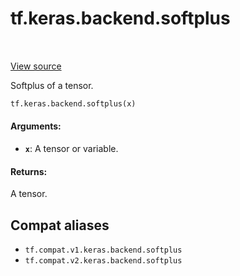 <div itemscope itemtype="http://developers.google.com/ReferenceObject">
<meta itemprop="name" content="tf.keras.backend.softplus" />
<meta itemprop="path" content="Stable" />
</div>

# tf.keras.backend.softplus

<!-- Insert buttons and diff -->

<table class="tfo-notebook-buttons tfo-api" align="left">
</table>

<a target="_blank" href="/code/stable/tensorflow/python/keras/backend.py">View source</a>



Softplus of a tensor.

``` python
tf.keras.backend.softplus(x)
```



<!-- Placeholder for "Used in" -->


#### Arguments:


* <b>`x`</b>: A tensor or variable.


#### Returns:

A tensor.


## Compat aliases

* `tf.compat.v1.keras.backend.softplus`
* `tf.compat.v2.keras.backend.softplus`


